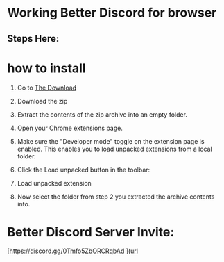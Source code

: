 # Working Better Discord for browser

## Steps Here:


# how to install

1. Go to [The Download](https://github.com/glitchedtahcat/Working-Better-Discord-for-browser/releases/tag/download)

2. Download the zip

3. Extract the contents of the zip archive into an empty folder.

4. Open your Chrome extensions page.

5. Make sure the "Developer mode" toggle on the extension page is enabled. This enables you to load unpacked extensions from a local folder.

6. Click the Load unpacked button in the toolbar:

7. Load unpacked extension

8. Now select the folder from step 2 you extracted the archive contents into.

# Better Discord Server Invite:
[https://discord.gg/0Tmfo5ZbORCRqbAd
]([url](https://discord.gg/0Tmfo5ZbORCRqbAd)
